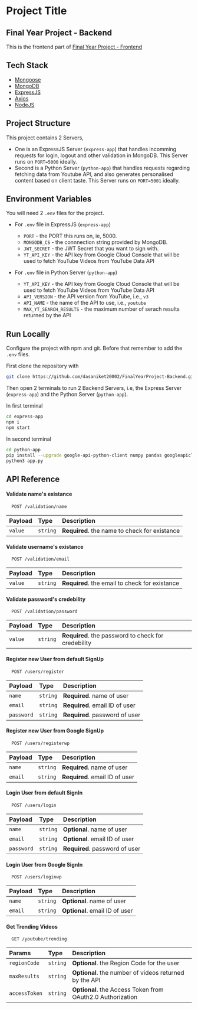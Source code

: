 
# Project Title

## Final Year Project - Backend

This is the frontend part of [Final Year Project - Frontend](https://github.com/dasaniket20002/FinalYearProject-Frontend)
## Tech Stack

 - [Mongoose](https://mongoosejs.com/)
 - [MongoDB](https://www.mongodb.com/)
 - [ExpressJS](https://expressjs.com/)
 - [Axios](https://axios-http.com/)
 - [NodeJS](https://nodejs.org/en)


## Project Structure

This project contains 2 Servers, 
 - One is an ExpressJS Server (`express-app`) that handles incomming requests for login, logout and other validation in MongoDB. This Server runs on `PORT=5000` ideally.
 - Second is a Python Server (`python-app`) that handles requests regarding fetching data from Youtube API, and also generates personalised content based on client taste. This Server runs on `PORT=5001` ideally.

 ## Environment Variables

You will need 2 `.env` files for the project. 
 - For `.env` file in ExpressJS (`express-app`)
    - `PORT` - the PORT this runs on, ie, 5000.
    - `MONGODB_CS` - the connnection string provided by MongoDB.
    - `JWT_SECRET` - the JWT Secret that you want to sign with.
    - `YT_API_KEY` - the API key from Google Cloud Console that will be used to fetch YouTube Videos from YouTube Data API

 - For `.env` file in Python Server (`python-app`)
    - `YT_API_KEY` - the API key from Google Cloud Console that will be used to fetch YouTube Videos from YouTube Data API
    - `API_VERSION` - the API version from YouTube, i.e., `v3`
    - `API_NAME` - the name of the API to use, i.e., `youtube`
    - `MAX_YT_SEARCH_RESULTS` - the maximum number of serach results returned by the API
## Run Locally

Configure the project with npm and git.
Before that remember to add the `.env` files.

First clone the repository with

```bash
git clone https://github.com/dasaniket20002/FinalYearProject-Backend.git
```

Then open 2 terminals to run 2 Backend Servers, i.e, the Express Server (`express-app`) and the Python Server (`python-app`).

In first terminal
```bash
cd express-app
npm i
npm start
```

In second terminal
```bash
cd python-app
pip install --upgrade google-api-python-client numpy pandas googleapiclient scikit-learn nltk
python3 app.py
```
## API Reference

#### Validate name's existance

```http
  POST /validation/name
```

| Payload | Type     | Description                |
| :-------- | :------- | :------------------------- |
| `value` | `string` | **Required**. the name to check for existance |

#### Validate username's existance

```http
  POST /validation/email
```

| Payload | Type     | Description                |
| :-------- | :------- | :------------------------- |
| `value` | `string` | **Required**. the email to check for existance |

#### Validate password's credebility

```http
  POST /validation/password
```

| Payload | Type     | Description                |
| :-------- | :------- | :------------------------- |
| `value` | `string` | **Required**. the password to check for credebility |


#### Register new User from default SignUp

```http
  POST /users/register
```

| Payload | Type     | Description                |
| :-------- | :------- | :------------------------- |
| `name` | `string` | **Required**. name of user |
| `email` | `string` | **Required**. email ID of user |
| `password` | `string` | **Required**. password of user |


#### Register new User from Google SignUp

```http
  POST /users/registerwp
```

| Payload | Type     | Description                |
| :-------- | :------- | :------------------------- |
| `name` | `string` | **Required**. name of user |
| `email` | `string` | **Required**. email ID of user |


#### Login User from default SignIn

```http
  POST /users/login
```

| Payload | Type     | Description                |
| :-------- | :------- | :------------------------- |
| `name` | `string` | **Optional**. name of user |
| `email` | `string` | **Optional**. email ID of user |
| `password` | `string` | **Required**. password of user |


#### Login User from Google SignIn

```http
  POST /users/loginwp
```

| Payload | Type     | Description                |
| :-------- | :------- | :------------------------- |
| `name` | `string` | **Optional**. name of user |
| `email` | `string` | **Optional**. email ID of user |


#### Get Trending Videos

```http
  GET /youtube/trending
```

| Params | Type     | Description                |
| :-------- | :------- | :------------------------- |
| `regionCode` | `string` | **Optional**. the Region Code for the user |
| `maxResults` | `string` | **Optional**. the number of videos returned by the API |
| `accessToken` | `string` | **Optional**. the Access Token from OAuth2.0 Authorization |
